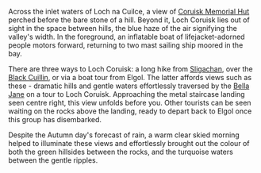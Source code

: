 Across the inlet waters of Loch na Cuilce, a view of [Coruisk Memorial Hut](https://www.glasgowjmcs.org.uk/coruisk.php) perched before the bare stone of a hill. Beyond it, Loch Coruisk lies out of sight in the space between hills, the blue haze of the air signifying the valley's width. In the foreground, an inflatable boat of lifejacket-adorned people motors forward, returning to two mast sailing ship moored in the bay.

There are three ways to Loch Coruisk: a long hike from [Sligachan](https://en.wikipedia.org/wiki/Sligachan), over the [Black Cuillin](https://en.wikipedia.org/wiki/Cuillin), or via a boat tour from Elgol. The latter affords views such as these - dramatic hills and gentle waters effortlessly traversed by the [Bella Jane](https://www.bellajane.co.uk/boattrips.asp) on a tour to Loch Coruisk. Approaching the metal staircase landing seen centre right, this view unfolds before you. Other tourists can be seen waiting on the rocks above the landing, ready to depart back to Elgol once this group has disembarked.

Despite the Autumn day's forecast of rain, a warm clear skied morning helped to illuminate these views and effortlessly brought out the colour of both the green hillsides between the rocks, and the turquoise waters between the gentle ripples.
